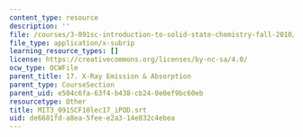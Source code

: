 ```yaml
---
content_type: resource
description: ''
file: /courses/3-091sc-introduction-to-solid-state-chemistry-fall-2010/de6681fda8ea5feee2a314e832c4ebea_MIT3_091SCF10lec17_iPOD.srt
file_type: application/x-subrip
learning_resource_types: []
license: https://creativecommons.org/licenses/by-nc-sa/4.0/
ocw_type: OCWFile
parent_title: 17. X-Ray Emission & Absorption
parent_type: CourseSection
parent_uid: e504c6fa-63f4-b438-cb24-0e0ef9bc60eb
resourcetype: Other
title: MIT3_091SCF10lec17_iPOD.srt
uid: de6681fd-a8ea-5fee-e2a3-14e832c4ebea
---
```

